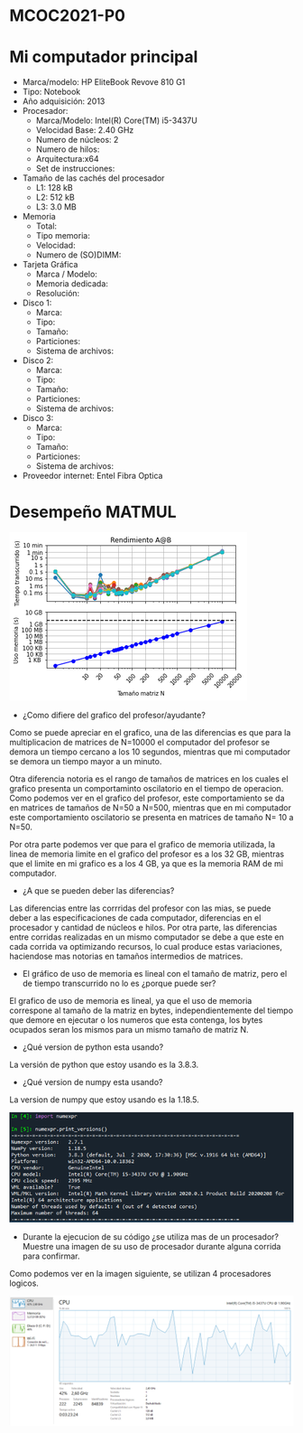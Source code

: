 # MCOC2021-P0

# Mi computador principal

* Marca/modelo: HP EliteBook Revove 810 G1
* Tipo: Notebook
* Año adquisición: 2013
* Procesador:
  * Marca/Modelo: Intel(R) Core(TM) i5-3437U
  * Velocidad Base: 2.40 GHz
  * Numero de núcleos: 2 
  * Numero de hilos: 
  * Arquitectura:x64 
  * Set de instrucciones: 
* Tamaño de las cachés del procesador
  * L1: 128 kB
  * L2: 512 kB
  * L3: 3.0 MB
* Memoria 
  * Total:
  * Tipo memoria: 
  * Velocidad:
  * Numero de (SO)DIMM: 
* Tarjeta Gráfica
  * Marca / Modelo:
  * Memoria dedicada:
  * Resolución: 
* Disco 1: 
  * Marca: 
  * Tipo: 
  * Tamaño: 
  * Particiones: 
  * Sistema de archivos:
* Disco 2: 
  * Marca:
  * Tipo: 
  * Tamaño: 
  * Particiones: 
  * Sistema de archivos:
* Disco 3: 
  * Marca:
  * Tipo: 
  * Tamaño: 
  * Particiones: 
  * Sistema de archivos:
* Proveedor internet: Entel Fibra Optica

# Desempeño MATMUL

![Rendimiento](https://raw.githubusercontent.com/IgnacioInostroza/MCOC2021-P0/main/Rendimiento_A%40B.png)

* ¿Como difiere del grafico del profesor/ayudante?  

Como se puede apreciar en el grafico, una de las diferencias es que para la multiplicacion de matrices de N=10000 el computador del profesor se demora un tiempo cercano a los 10 segundos, mientras que mi computador se demora un tiempo mayor a un minuto. 

Otra diferencia notoria es el rango de tamaños de matrices en los cuales el grafico presenta un comportaminto oscilatorio en el tiempo de operacion. Como podemos ver en el grafico del profesor, este comportamiento se da en matrices de tamaños de N=50 a N=500, mientras que en mi computador este comportamiento oscilatorio se presenta en matrices de  tamaño N= 10 a N=50.

Por otra parte podemos ver que para el grafico de memoria utilizada, la linea de memoria limite en el grafico del profesor es a los 32 GB, mientras que el limite en mi grafico es a los 4 GB, ya que es la memoria RAM de mi computador.

* ¿A que se pueden deber las diferencias?  

Las diferencias entre las corrridas del profesor con las mias, se puede deber a las especificaciones de cada computador, diferencias en el procesador y cantidad de núcleos e hilos.
Por otra parte, las diferencias entre corridas realizadas en un mismo computador se debe a que este en cada corrida va optimizando recursos, lo cual produce estas variaciones, haciendose mas notorias en tamaños intermedios de matrices.

* El gráfico de uso de memoria es lineal con el tamaño de matriz, pero el de tiempo transcurrido no lo es ¿porque puede ser? 
 
El grafico de uso de memoria es lineal, ya que el uso de memoria correspone al tamaño de la matriz en bytes, independientemente del tiempo que demore en ejecutar o los numeros que esta contenga, los bytes ocupados seran los mismos para un mismo tamaño de matriz N.

* ¿Qué version de python esta usando?  

La versión de python que estoy usando es la 3.8.3.

* ¿Qué version de numpy esta usando?  

La version de numpy que estoy usando es la 1.18.5.

![Version](https://raw.githubusercontent.com/IgnacioInostroza/MCOC2021-P0/main/Version.PNG)

* Durante la ejecucion de su código ¿se utiliza mas de un procesador? Muestre una imagen de su uso de procesador durante alguna corrida para confirmar.

Como podemos ver en la imagen siguiente, se utilizan 4 procesadores logicos.

![Uso](https://raw.githubusercontent.com/IgnacioInostroza/MCOC2021-P0/main/Uso.PNG)


 




